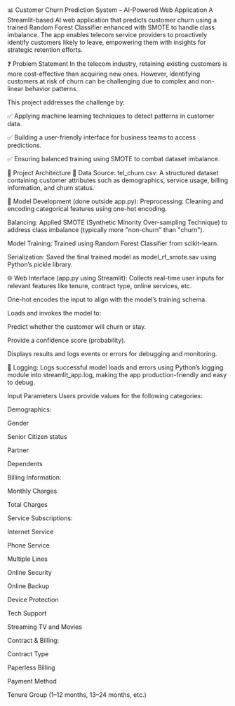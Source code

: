 📊 Customer Churn Prediction System – AI-Powered Web Application
A Streamlit-based AI web application that predicts customer churn using a trained Random Forest Classifier enhanced with SMOTE to handle class imbalance. The app enables telecom service providers to proactively identify customers likely to leave, empowering them with insights for strategic retention efforts.

❓ Problem Statement
In the telecom industry, retaining existing customers is more cost-effective than acquiring new ones. However, identifying customers at risk of churn can be challenging due to complex and non-linear behavior patterns.

This project addresses the challenge by:

✅ Applying machine learning techniques to detect patterns in customer data.

✅ Building a user-friendly interface for business teams to access predictions.

✅ Ensuring balanced training using SMOTE to combat dataset imbalance.

🧱 Project Architecture
📁 Data Source:
tel_churn.csv: A structured dataset containing customer attributes such as demographics, service usage, billing information, and churn status.

🧠 Model Development (done outside app.py):
Preprocessing: Cleaning and encoding categorical features using one-hot encoding.

Balancing: Applied SMOTE (Synthetic Minority Over-sampling Technique) to address class imbalance (typically more "non-churn" than "churn").

Model Training: Trained using Random Forest Classifier from scikit-learn.

Serialization: Saved the final trained model as model_rf_smote.sav using Python’s pickle library.

🌐 Web Interface (app.py using Streamlit):
Collects real-time user inputs for relevant features like tenure, contract type, online services, etc.

One-hot encodes the input to align with the model’s training schema.

Loads and invokes the model to:

Predict whether the customer will churn or stay.

Provide a confidence score (probability).

Displays results and logs events or errors for debugging and monitoring.

📜 Logging:
Logs successful model loads and errors using Python’s logging module into streamlit_app.log, making the app production-friendly and easy to debug.

Input Parameters
Users provide values for the following categories:

Demographics:

Gender

Senior Citizen status

Partner

Dependents

Billing Information:

Monthly Charges

Total Charges

Service Subscriptions:

Internet Service

Phone Service

Multiple Lines

Online Security

Online Backup

Device Protection

Tech Support

Streaming TV and Movies

Contract & Billing:

Contract Type

Paperless Billing

Payment Method

Tenure Group (1–12 months, 13–24 months, etc.)

